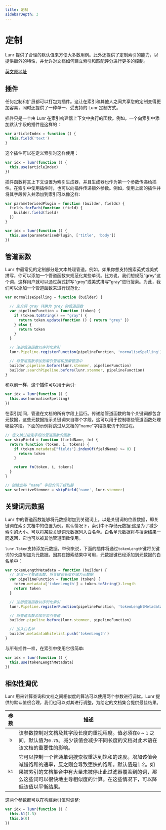 ```yaml
---
title: 定制
sidebarDepth: 3
---
```


# 定制

Lunr 提供了合理的默认值来方便大多数用例。此外还提供了定制索引的能力，以提供额外的特性，并允许对文档如何建立索引和匹配评分进行更多的控制。

[英文原地址](https://lunrjs.com/guides/customising.html)

## 插件

任何定制和扩展都可以打包为插件。这让在索引和其他人之间共享您的定制变得更加容易，同时还提供了一种单一、受支持的 Lunr 定制方式。

插件只是一个由 Lunr 在索引构建器上下文中执行的函数。例如，一个向索引中添加默认字段的插件是这样的：

```js
var articleIndex = function () {
  this.field('text')
}
```

这个插件可以在定义索引时这样使用：

```js
var idx = lunr(function () {
  this.use(articleIndex)
})
```

插件函数将其上下文设置为索引生成器，并且生成器也作为第一个参数传递给插件。在索引中使用插件时，也可以向插件传递额外参数。例如，使用上面的插件并将其字段传入并添加到索引可以像这样:

```js
var parameterisedPlugin = function (builder, fields) {
  fields.forEach(function (field) {
    builder.field(field)
  })
}
```

```js
var idx = lunr(function () {
  this.use(parameterisedPlugin, ['title', 'body'])
})
```

## 管道函数

Lunr 中最常见的定制部分是文本处理管道。例如，如果你想支持搜索英式或美式拼写，你可以添加一个管道函数来规范化某些单词。比方说，我们想规范“grey”这个词，这样用户就可以通过英式拼写“grey”或美式拼写“gray”进行搜索。为此，我们可以添加一个管道函数来进行规范化:

```js
var normaliseSpelling = function (builder) {

  // 定义将 gray 转换为 grey 的管道函数
  var pipelineFunction = function (token) {
    if (token.toString() == "gray") {
      return token.update(function () { return "grey" })
    } else {
      return token
    }
  }

  // 注册管道函数以序列化索引
  lunr.Pipeline.registerFunction(pipelineFunction, 'normaliseSpelling')

  // 将管道函数添加到索引管道和搜索管道中
  builder.pipeline.before(lunr.stemmer, pipelineFunction)
  builder.searchPipeline.before(lunr.stemmer, pipelineFunction)
}

```

和以前一样，这个插件可以用于索引:

```js
var idx = lunr(function () {
  this.use(normaliseSpelling)
})
```

在索引期间，管道在文档的所有字段上运行。传递给管道函数的每个关键词都包含元数据，这些元数据指示关键词来自哪个字段，这可以用于控制哪些管道函数处理哪些字段。下面的示例将跳过从文档的“name”字段提取词干的过程。

```js
// 定义跳过指定字段的管道函数的函数
var skipField = function (fieldName, fn) {
  return function (token, i, tokens) {
    if (token.metadata["fields"].indexOf(fieldName) >= 0) {
      return token
    }

    return fn(token, i, tokens)
  }
}

// 创建忽略 “name” 字段的词干提取器
var selectiveStemmer = skipField('name', lunr.stemmer)
```

## 关键词元数据

Lunr 中的管道函数能够将元数据附加到关键词上。以是关键词的位置数据，即关键词在索引文档中的位置为例。默认情况下，索引中不存储元数据;这是为了减少索引的大小。可以将某些关键词元数据列入白名单。白名单元数据将与搜索结果一同返回，它也可以被其他管道函数使用。

`lunr.Token`支持添加元数据。举例来说，下面的插件将通过`tokenLength`键将关键词的长度附加为元数据。因其在搜索结果中可用，元数据键已经添加到元数据的白名单中：

```js
var tokenLengthMetadata = function (builder) {
  // 定义一个管道函数，将关键词长度存储为元数据
  var pipelineFunction = function (token) {
    token.metadata['tokenLength'] = token.toString().length
    return token
  }

  // 注册管道函数以序列化索引
  lunr.Pipeline.registerFunction(pipelineFunction, 'tokenLenghtMetadata')

  // 将管道函数添加至索引管道
  builder.pipeline.before(lunr.stemmer, pipelineFunction)

  // 加入白名单
  builder.metadataWhitelist.push('tokenLength')
}
```

与所有插件一样，在索引中使用它很简单:

```js
var idx = lunr(function () {
  this.use(tokenLengthMetadata)
})
```

## 相似性调优

Lunr 用来计算查询和文档之间相似度的算法可以使用两个参数进行调优。Lunr 提供的默认值很合理，我们也可以对其进行调整，为给定的文档集合提供最佳结果。

| 参数 | 描述 |
|:---:|----|
| `b` | 该参数控制对文档及其字段长度的重视程度。值必须在`0` ~ `1` 之间，默认值为`0.75`。减少该值会减少不同长度的文档对此术语在该文档的重要性的影响。|
| `k1` | 它可以控制一个普通单词搜索权重达到饱和的速度。增加该值会减慢饱和的速率，反之则会导致更快的饱和。默认值是1.2。如果被索引的文档集合中有大量未被停止此过滤器覆盖到的词，那么这些词可以很快地主导相似度的计算。在这些情况下，可以降低该值以平衡结果。  |

这两个参数都可以在构建索引值时调整:

```js
var idx = lunr(function () {
  this.k1(1.3)
  this.b(0)
})
```